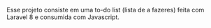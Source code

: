 Esse projeto consiste em uma to-do list (lista de a fazeres) feita com Laravel 8 e consumida com Javascript.